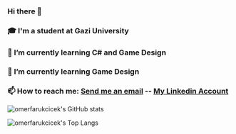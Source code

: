 ### Hi there 👋
### 🎓 I'm a student at Gazi University
### 🌱 I’m currently learning C# and Game Design
### 🌱 I’m currently learning Game Design
### 📫 How to reach me: [Send me an email](mailto:omarfaruk_cicek@outlook.com) -- [My Linkedin Account](https://www.linkedin.com/in/ömer-faruk-çiçek-b1945b195)

![omerfarukcicek's GitHub stats](https://github-readme-stats.vercel.app/api?username=omerfarukcicek&theme=nightowl&show_icons=true)

![omerfarukcicek's Top Langs](https://github-readme-stats.vercel.app/api/top-langs/?username=omerfarukcicek&hide=python&layout=compact&show_icons=true&theme=light)

<!--
**OmerFarukCicek/OmerFarukCicek** is a ✨ _special_ ✨ repository because its `README.md` (this file) appears on your GitHub profile.

Here are some ideas to get you started:

- 🔭 I’m currently working on ...
- 🌱 I’m currently learning ...
- 👯 I’m looking to collaborate on ...
- 🤔 I’m looking for help with ...
- 💬 Ask me about ...
- 📫 How to reach me: ...
- 😄 Pronouns: ...
- ⚡ Fun fact: ...
-->
